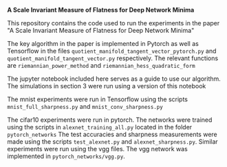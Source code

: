 **A Scale Invariant Measure of Flatness for Deep Network Minima**

This repository contains the code used to run the experiments in the paper "A Scale Invariant Measure of Flatness for Deep Network Minima"

The key algorithm in the paper is implemented in Pytorch as well as Tensorflow in the files `quotient_manifold_tangent_vector_pytorch.py` and  `quotient_manifold_tangent_vector.py` respectively.
The relevant functions are `riemannian_power_method` and `riemannian_hess_quadratic_form`

The jupyter notebook included here serves as a guide to use our algorithm. The simulations in section 3 were run using a version of this notebook

The mnist experiments were run in Tensorflow using the scripts `mnist_full_sharpness.py` and `mnist_conv_sharpness.py`

The cifar10 experiments were run in pytorch. The networks were trained using the scripts in `alexnet_training_all.py` located in the folder `pytorch_networks`
The test accuracies and sharpness measurements were made using the scripts `test_alexnet.py` and `alexnet_sharpness.py`.
Similar experiments were run using the vgg files. The vgg network was implemented in `pytorch_networks/vgg.py`.
